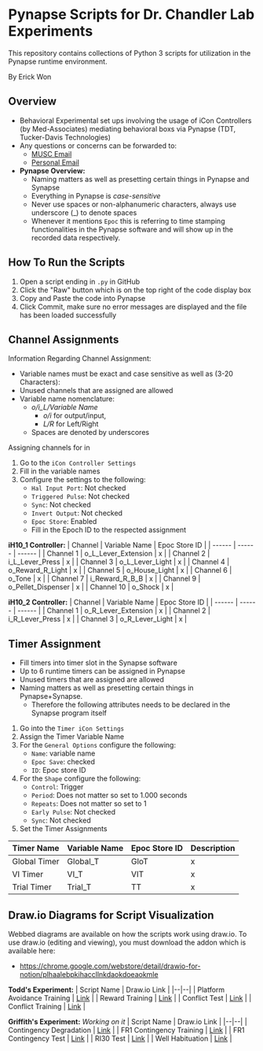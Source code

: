 # Pynapse Scripts for Dr. Chandler Lab Experiments

This repository contains collections of Python 3 scripts for utilization in the Pynapse runtime environment.

By Erick Won
## Overview
 -   Behavioral Experimental set ups involving the usage of iCon Controllers (by Med-Associates) mediating behavioral boxs via Pynapse (TDT, Tucker-Davis Technologies)
 - Any questions or concerns can be forwarded to:
	 - [MUSC Email](mailto:ecw207@musc.edu)
	 - [Personal Email](mailto:goerick2k@gmail.com)
- **Pynapse Overview:**
	- Naming matters as well as presetting certain things in Pynapse and Synapse
	- Everything in Pynapse is *case-sensitive*
	- Never use spaces or non-alphanumeric characters, always use underscore (_) to denote spaces
	- Whenever it mentions `Epoc` this is referring to time stamping functionalities in the Pynapse software and will show up in the recorded data respectively.

## How To Run the Scripts

 1. Open a script ending in `.py` in GitHub
 2. Click the "Raw" button which is on the top right of the code display box
3. Copy and Paste the code into Pynapse
4. Click Commit, make sure no error messages are displayed and the file has been loaded successfully

## Channel Assignments

Information Regarding Channel Assignment:
- Variable names must be exact and case sensitive as well as (3-20 Characters):
- Unused channels that are assigned are allowed
- Variable name nomenclature:
	- *o/i_L/Variable Name*
		- *o/i* for output/input,
		- *L/R* for Left/Right
	- Spaces are denoted by underscores

Assigning channels for in

 1. Go to the `iCon Controller Settings`
 2. Fill in the variable names
 3. Configure the settings to the following:
	- `Hal Input Port`: Not checked
	- `Triggered Pulse`: Not checked
	- `Sync`: Not checked
	- `Invert Output`: Not checked
	- `Epoc Store`: Enabled
	- Fill in the Epoch ID to the respected assignment

**iH10_1 Controller:**
| Channel | Variable Name | Epoc Store ID |
| ------ | ------ | ------ |
| Channel 1 | o_L_Lever_Extension | x |
| Channel 2 | i_L_Lever_Press | x |
| Channel 3 | o_L_Lever_Light | x |
| Channel 4 | o_Reward_R_Light | x |
| Channel 5 | o_House_Light | x |
| Channel 6 | o_Tone | x |
| Channel 7 | i_Reward_R_B_B | x |
| Channel 9 | o_Pellet_Dispenser | x |
| Channel 10 | o_Shock | x |

**iH10_2 Controller:**
| Channel | Variable Name | Epoc Store ID |
| ------ | ------ | ------ |
| Channel 1 | o_R_Lever_Extension | x |
| Channel 2 | i_R_Lever_Press | x |
| Channel 3 | o_R_Lever_Light | x |

## Timer Assignment

- Fill timers into timer slot in the Synapse software
- Up to 6 runtime timers can be assigned in Pynapse
- Unused timers that are assigned are allowed
- Naming matters as well as presetting certain things in Pynapse+Synapse.
	- Therefore the following attributes needs to be declared in the Synapse program itself


1. Go into the `Timer iCon Settings`
2.  Assign the Timer Variable Name
3. For the `General Options` configure the following:
	- `Name`: variable name
	- `Epoc Save`: checked
	- `ID`: Epoc store ID
4. For the `Shape` configure the following:
	- `Control`: Trigger
	- `Period`: Does not matter so set to 1.000 seconds
	- `Repeats`: Does not matter so set to 1
	- `Early Pulse`: Not checked
	- `Sync`: Not checked
5. Set the Timer Assignments

| Timer Name | Variable Name | Epoc Store ID | Description |
| ------ | ------ | ------ | ------ |
| Global Timer | Global_T | GloT | x |
| VI Timer | VI_T | VIT | x |
| Trial Timer | Trial_T | TT | x |



## Draw.io Diagrams for Script Visualization

Webbed diagrams are available on how the scripts work using draw.io. To use draw.io (editing and viewing), you must download the addon which is available here:
- https://chrome.google.com/webstore/detail/drawio-for-notion/plhaalebpkihaccllnkdaokdoeaokmle

**Todd's Experiment:**
| Script Name | Draw.io Link |
|--|--|
| Platform Avoidance Training | [Link](https://app.diagrams.net/#G1HNz9VDa9wyPsMvxQO9PCpvsV23HluM3-) |
| Reward Training | [Link](https://app.diagrams.net/#Haccelerate0%2FChandler-Lab-Program%2Fmain%2FTodd%27s%20Experiment%2FReward%20Training%2FReward%20Training) |
| Conflict Test | [Link](https://app.diagrams.net/#Haccelerate0%2FChandler-Lab-Program%2Fmain%2FTodd%27s%20Experiment%2FConflict%20Test%2FConflict%20Test) |
| Conflict Training | [Link](https://app.diagrams.net/#Haccelerate0%2FChandler-Lab-Program%2Fmain%2FTodd%27s%20Experiment%2FConflict%20Training%2FConflict%20Training) |

**Griffith's Experiment:** *Working on it*
| Script Name | Draw.io Link |
|--|--|
| Contingency Degradation | [Link](https://github.com/accelerate0/Chandler-Lab-Program) |
| FR1 Contingency Training  | [Link](https://github.com/accelerate0/Chandler-Lab-Program) |
| FR1 Contingency Test | [Link](https://github.com/accelerate0/Chandler-Lab-Program) |
| RI30 Test | [Link](https://github.com/accelerate0/Chandler-Lab-Program) |
| Well Habituation | [Link](https://github.com/accelerate0/Chandler-Lab-Program) |
